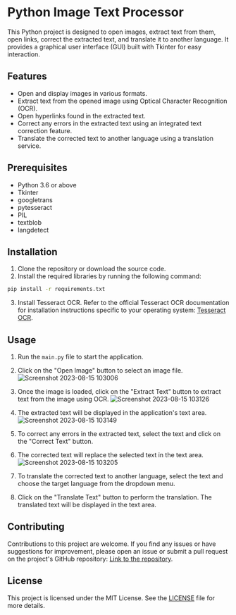 # Python Image Text Processor

This Python project is designed to open images, extract text from them, open links, correct the extracted text, and translate it to another language. It provides a graphical user interface (GUI) built with Tkinter for easy interaction.

## Features

- Open and display images in various formats.
- Extract text from the opened image using Optical Character Recognition (OCR).
- Open hyperlinks found in the extracted text.
- Correct any errors in the extracted text using an integrated text correction feature.
- Translate the corrected text to another language using a translation service.

## Prerequisites

- Python 3.6 or above
- Tkinter
- googletrans
- pytesseract
- PIL
- textblob
- langdetect

## Installation

1. Clone the repository or download the source code.
1. Install the required libraries by running the following command:

```bash
pip install -r requirements.txt
```

3. Install Tesseract OCR. Refer to the official Tesseract OCR documentation for installation instructions specific to your operating system: [Tesseract OCR](https://tesseract-ocr.github.io/tessdoc/Installation.html).

## Usage

1. Run the `main.py` file to start the application.
1. Click on the "Open Image" button to select an image file.
![Screenshot 2023-08-15 103006](https://github.com/bcsamrudh/Image-Text-Processor/assets/114090255/b5cfdcda-1bb0-425c-b5c2-2548d2a00a43)
1. Once the image is loaded, click on the "Extract Text" button to extract text from the image using OCR.
![Screenshot 2023-08-15 103126](https://github.com/bcsamrudh/Image-Text-Processor/assets/114090255/6906f0b3-e5cb-4907-8f64-7f6b36572510)

1. The extracted text will be displayed in the application's text area.
![Screenshot 2023-08-15 103149](https://github.com/bcsamrudh/Image-Text-Processor/assets/114090255/22564a49-2c9e-4399-96e0-48c0cf99a1b0)

1. To correct any errors in the extracted text, select the text and click on the "Correct Text" button.
1. The corrected text will replace the selected text in the text area.
![Screenshot 2023-08-15 103205](https://github.com/bcsamrudh/Image-Text-Processor/assets/114090255/87457b8e-1487-46a8-bca8-f7d3dfc7776b)

1. To translate the corrected text to another language, select the text and choose the target language from the dropdown menu.
1. Click on the "Translate Text" button to perform the translation. The translated text will be displayed in the text area.

## Contributing

Contributions to this project are welcome. If you find any issues or have suggestions for improvement, please open an issue or submit a pull request on the project's GitHub repository: [Link to the repository]([https://github.com/bcsamrudh/Image-Text-Processor]).

## License

This project is licensed under the MIT License. See the [LICENSE](LICENSE) file for more details.
